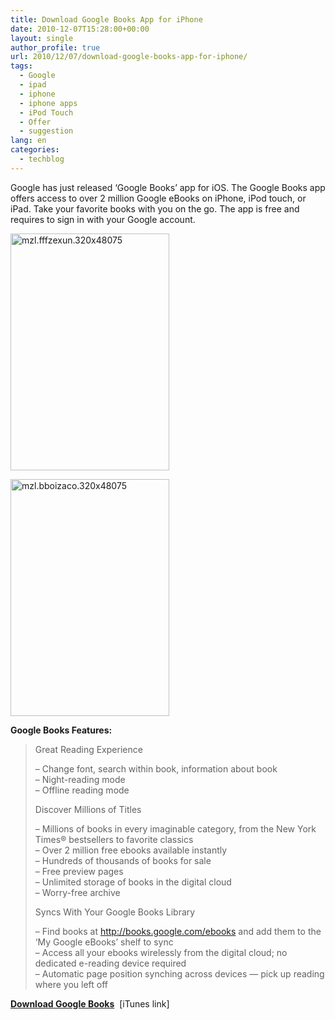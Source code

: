 ```yaml
---
title: Download Google Books App for iPhone
date: 2010-12-07T15:28:00+00:00
layout: single
author_profile: true
url: 2010/12/07/download-google-books-app-for-iphone/
tags:
  - Google
  - ipad
  - iphone
  - iphone apps
  - iPod Touch
  - Offer
  - suggestion
lang: en
categories: 
  - techblog
---
```

Google has just released ‘Google Books’ app for iOS. The Google Books app offers access to over 2 million Google eBooks on iPhone, iPod touch, or iPad. Take your favorite books with you on the go. The app is free and requires to sign in with your Google account.

[<img title="mzl.fffzexun.320x48075" border="0" alt="mzl.fffzexun.320x48075" src="http://lh3.ggpht.com/_vaUVXcmC3OI/TP5LoD_AxII/AAAAAAAADa0/Do9wWWKZ9lo/mzl.fffzexun.320x48075_thumb%5B3%5D.jpg?imgmax=800" width="254" height="379" />](http://lh5.ggpht.com/_vaUVXcmC3OI/TP5LmaXRVWI/AAAAAAAADaw/1V1wXIcYvds/s1600-h/mzl.fffzexun.320x48075%5B7%5D.jpg)

[<img title="mzl.bboizaco.320x48075" border="0" alt="mzl.bboizaco.320x48075" src="http://lh6.ggpht.com/_vaUVXcmC3OI/TP5LsfyabrI/AAAAAAAADa8/uC99i3snYR0/mzl.bboizaco.320x48075_thumb%5B1%5D.jpg?imgmax=800" width="254" height="379" />](http://lh5.ggpht.com/_vaUVXcmC3OI/TP5LqPYyB3I/AAAAAAAADa4/qu16QL79CrY/s1600-h/mzl.bboizaco.320x48075%5B3%5D.jpg)

**Google Books Features:**

> Great Reading Experience
> 
> – Change font, search within book, information about book  
> – Night-reading mode  
> – Offline reading mode
> 
> Discover Millions of Titles
> 
> – Millions of books in every imaginable category, from the New York Times® bestsellers to favorite classics  
> – Over 2 million free ebooks available instantly  
> – Hundreds of thousands of books for sale  
> – Free preview pages  
> – Unlimited storage of books in the digital cloud  
> – Worry-free archive
> 
> Syncs With Your Google Books Library
> 
> – Find books at http://books.google.com/ebooks and add them to the ‘My Google eBooks’ shelf to sync  
> – Access all your ebooks wirelessly from the digital cloud; no dedicated e-reading device required  
> – Automatic page position synching across devices — pick up reading where you left off

[**Download Google Books**](http://itunes.apple.com/us/app/google-books/id400989007?mt=8)  [iTunes link]